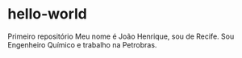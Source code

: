# hello-world
Primeiro repositório
Meu nome é João Henrique, sou de Recife.
Sou Engenheiro Químico e trabalho na Petrobras.
